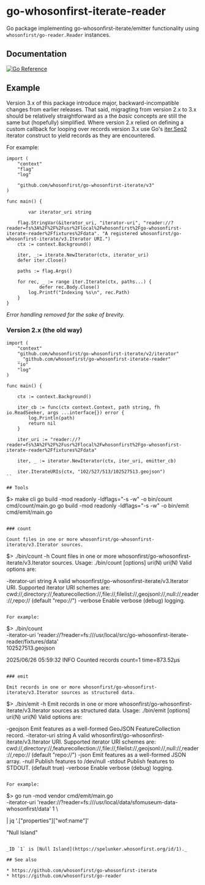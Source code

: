 # go-whosonfirst-iterate-reader

Go package implementing go-whosonfirst-iterate/emitter functionality using `whosonfirst/go-reader.Reader` instances.

## Documentation

[![Go Reference](https://pkg.go.dev/badge/github.com/whosonfirst/go-whosonfirst-iterate-reader.svg)](https://pkg.go.dev/github.com/whosonfirst/go-whosonfirst-iterate-reader/v3)

## Example

Version 3.x of this package introduce major, backward-incompatible changes from earlier releases. That said, migragting from version 2.x to 3.x should be relatively straightforward as a the _basic_ concepts are still the same but (hopefully) simplified. Where version 2.x relied on defining a custom callback for looping over records version 3.x use Go's [iter.Seq2](https://pkg.go.dev/iter) iterator construct to yield records as they are encountered.

For example:

```
import (
	"context"
	"flag"
	"log"

	"github.com/whosonfirst/go-whosonfirst-iterate/v3"
)

func main() {

     	var iterator_uri string

	flag.StringVar(&iterator_uri, "iterator-uri", "reader://?reader=fs%3A%2F%2F%2Fusr%2Flocal%2Fwhosonfirst%2Fgo-whosonfirst-iterate-reader%2Ffixtures%2Fdata". "A registered whosonfirst/go-whosonfirst-iterate/v3.Iterator URI.")
	ctx := context.Background()
	
	iter, _:= iterate.NewIterator(ctx, iterator_uri)
	defer iter.Close()
	
	paths := flag.Args()
	
	for rec, _ := range iter.Iterate(ctx, paths...) {
	    	defer rec.Body.Close()
		log.Printf("Indexing %s\n", rec.Path)
	}
}
```

_Error handling removed for the sake of brevity._

### Version 2.x (the old way)

```
import (
	"context"
	"github.com/whosonfirst/go-whosonfirst-iterate/v2/iterator"
	_ "github.com/whosonfirst/go-whosonfirst-iterate-reader"		
	"io"
	"log"
)

func main() {

	ctx := context.Background()
	
	iter_cb := func(ctx context.Context, path string, fh io.ReadSeeker, args ...interface{}) error {
		log.Println(path)	       
		return nil
	}

	iter_uri := "reader://?reader=fs%3A%2F%2F%2Fusr%2Flocal%2Fwhosonfirst%2Fgo-whosonfirst-iterate-reader%2Ffixtures%2Fdata"
	
	iter, _ := iterator.NewIterator(ctx, iter_uri, emitter_cb)

	iter.IterateURIs(ctx, "102/527/513/102527513.geojson")
``

## Tools

```
$> make cli
go build -mod readonly -ldflags="-s -w" -o bin/count cmd/count/main.go
go build -mod readonly -ldflags="-s -w" -o bin/emit cmd/emit/main.go
```

### count

Count files in one or more whosonfirst/go-whosonfirst-iterate/v3.Iterator sources.

```
$> ./bin/count -h
Count files in one or more whosonfirst/go-whosonfirst-iterate/v3.Iterator sources.
Usage:
	 ./bin/count [options] uri(N) uri(N)
Valid options are:

  -iterator-uri string
    	A valid whosonfirst/go-whosonfirst-iterate/v3.Iterator URI. Supported iterator URI schemes are: cwd://,directory://,featurecollection://,file://,filelist://,geojsonl://,null://,reader://,repo:// (default "repo://")
  -verbose
    	Enable verbose (debug) logging.
```

For example:

```
$> ./bin/count \
	-iterator-uri 'reader://?reader=fs:///usr/local/src/go-whosonfirst-iterate-reader/fixtures/data' \
	102527513.geojson
	
2025/06/26 05:59:32 INFO Counted records count=1 time=873.52µs
```

### emit

Emit records in one or more whosonfirst/go-whosonfirst-iterate/v3.Iterator sources as structured data.

```
$> ./bin/emit -h
Emit records in one or more whosonfirst/go-whosonfirst-iterate/v3.Iterator sources as structured data.
Usage:
	 ./bin/emit [options] uri(N) uri(N)
Valid options are:

  -geojson
    	Emit features as a well-formed GeoJSON FeatureCollection record.
  -iterator-uri string
    	A valid whosonfirst/go-whosonfirst-iterate/v3.Iterator URI. Supported iterator URI schemes are: cwd://,directory://,featurecollection://,file://,filelist://,geojsonl://,null://,reader://,repo:// (default "repo://")
  -json
    	Emit features as a well-formed JSON array.
  -null
    	Publish features to /dev/null
  -stdout
    	Publish features to STDOUT. (default true)
  -verbose
    	Enable verbose (debug) logging.
```

For example:

```
$> go run -mod vendor cmd/emit/main.go \
	-iterator-uri 'reader://?reader=fs:///usr/local/data/sfomuseum-data-whosonfirst/data' 1 \

| jq '.["properties"]["wof:name"]'

"Null Island"
```

_ID `1` is [Null Island](https://spelunker.whosonfirst.org/id/1)._

## See also

* https://github.com/whosonfirst/go-whosonfirst-iterate
* https://github.com/whosonfirst/go-reader 
